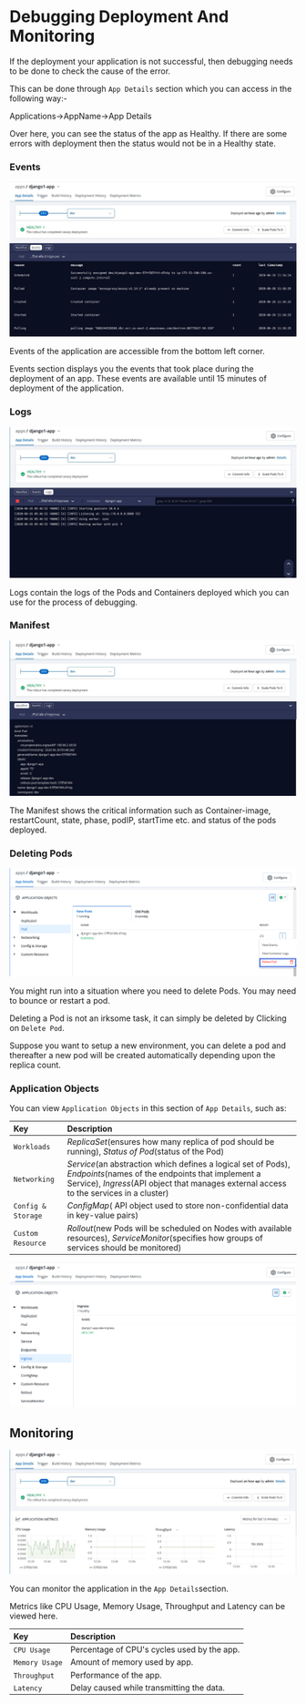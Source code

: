 # Debugging Deployment And Monitoring

If the deployment your application is not successful, then debugging needs to be done to check the cause of the error.

This can be done through `App Details` section which you can access in the following way:-

Applications-&gt;AppName-&gt;App Details

Over here, you can see the status of the app as Healthy. If there are some errors with deployment then the status would not be in a Healthy state.

### Events

![](../.gitbook/assets/events1%20%281%29.jpg)

Events of the application are accessible from the bottom left corner.

Events section displays you the events that took place during the deployment of an app. These events are available until 15 minutes of deployment of the application.

### Logs

![](../.gitbook/assets/events2%20%281%29.jpg)

Logs contain the logs of the Pods and Containers deployed which you can use for the process of debugging.

### Manifest

![](../.gitbook/assets/events3%20%282%29.jpg)

The Manifest shows the critical information such as Container-image, restartCount, state, phase, podIP, startTime etc. and status of the pods deployed.

### Deleting Pods

![](../.gitbook/assets/events5%20%281%29.png)

You might run into a situation where you need to delete Pods. You may need to bounce or restart a pod.

Deleting a Pod is not an irksome task, it can simply be deleted by Clicking on `Delete Pod`.

Suppose you want to setup a new environment, you can delete a pod and thereafter a new pod will be created automatically depending upon the replica count.

### Application Objects

You can view `Application Objects` in this section of `App Details`, such as:

| Key | Description |
| :--- | :--- |
| `Workloads` | _ReplicaSet_\(ensures how many replica of pod should be running\), _Status of Pod_\(status of the Pod\) |
| `Networking` | _Service_\(an abstraction which defines a logical set of Pods\), _Endpoints_\(names of the endpoints that implement a Service\), _Ingress_\(API object that manages external access to the services in a cluster\) |
| `Config & Storage` | _ConfigMap_\( API object used to store non-confidential data in key-value pairs\) |
| `Custom Resource` | _Rollout_\(new Pods will be scheduled on Nodes with available resources\), _ServiceMonitor_\(specifies how groups of services should be monitored\) |

![](../.gitbook/assets/app-details-application-object-ingress.png)

## Monitoring

![](../.gitbook/assets/events4%20%282%29.jpg)

You can monitor the application in the `App Details`section.

Metrics like CPU Usage, Memory Usage, Throughput and Latency can be viewed here.

| Key | Description |
| :--- | :--- |
| `CPU Usage` | Percentage of CPU's cycles used by the app. |
| `Memory Usage` | Amount of memory used by app. |
| `Throughput` | Performance of the app. |
| `Latency` | Delay caused while transmitting the data. |

